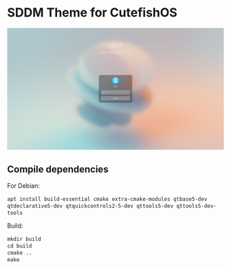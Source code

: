 # SDDM Theme for CutefishOS

![screenshot](screenshot.png)

## Compile dependencies

For Debian:
```shell
apt install build-essential cmake extra-cmake-modules qtbase5-dev qtdeclarative5-dev qtquickcontrols2-5-dev qttools5-dev qttools5-dev-tools
```

Build:
```shell
mkdir build
cd build
cmake ..
make
```
